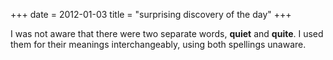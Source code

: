 +++
date = 2012-01-03
title = "surprising discovery of the day"
+++

I was not aware that there were two separate words, **quiet** and
**quite**. I used them for their meanings interchangeably, using both
spellings unaware.
